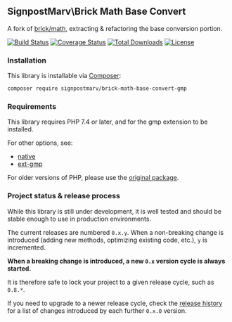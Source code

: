 ## SignpostMarv\Brick Math Base Convert

A fork of [brick/math](https://github.com/brick/math), extracting & refactoring the base conversion portion.

[![Build Status](https://api.travis-ci.org/signpostmarv/brick-math-base-convert-gmp.svg?branch=master)](http://travis-ci.org/signpostmarv/brick-math-base-convert-gmp)
[![Coverage Status](https://coveralls.io/repos/signpostmarv/brick-math-base-convert-gmp/badge.svg?branch=master)](https://coveralls.io/r/signpostmarv/brick-math-base-convert-gmp?branch=master)
[![Total Downloads](https://poser.pugx.org/signpostmarv/brick-math-base-convert-gmp/downloads)](https://packagist.org/packages/signpostmarv/brick-math-base-convert-gmp)
[![License](https://img.shields.io/badge/license-MIT-blue.svg)](http://opensource.org/licenses/MIT)

### Installation

This library is installable via [Composer](https://getcomposer.org/):

```bash
composer require signpostmarv/brick-math-base-convert-gmp
```

### Requirements

This library requires PHP 7.4 or later, and for the gmp extension to be installed.

For other options, see:
* [native](https://github.com/signpostmarv/brick-math-base-convert)
* [ext-gmp](https://github.com/signpostmarv/brick-math-base-convert-gmp)

For older versions of PHP, please use the [original package](https://github.com/brick/math).

### Project status & release process

While this library is still under development, it is well tested and should be stable enough to use in production
environments.

The current releases are numbered `0.x.y`. When a non-breaking change is introduced (adding new methods, optimizing
existing code, etc.), `y` is incremented.

**When a breaking change is introduced, a new `0.x` version cycle is always started.**

It is therefore safe to lock your project to a given release cycle, such as `0.8.*`.

If you need to upgrade to a newer release cycle, check the [release history](https://github.com/signpostmarv/brick-math-base-convert-bcmath/releases)
for a list of changes introduced by each further `0.x.0` version.
